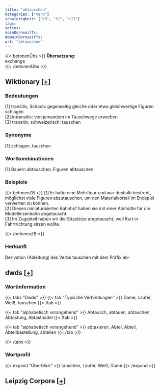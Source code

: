 ```yaml
---
title: "abtauschen"
kategorien: ["Verb"]
schwierigkeit: ["k3", "h1", "r21"]
tags:
series:
mainDornseiffs:
domainDornseiffs:
url: "abtauschen"
---
```


{{< betonenÜbs >}}
**Übersetzung:**  
exchange  
{{< /betonenÜbs >}}

## Wiktionary [[+](https://de.wiktionary.org/wiki/abtauschen)]

### Bedeutungen
[1] transitiv, Schach: gegenseitig gleiche oder etwa gleichwertige Figuren schlagen  
[2] intransitiv: von jemandem im Tauschwege erwerben  
[3] transitiv, schweizerisch: tauschen  

### Synonyme
[1] schlagen, tauschen  

### Wortkombinationen
[1] Bauern abtauschen, Figuren abtauschen  

### Beispiele
{{< betonenZB >}}
[1] Er hatte eine Mehrfigur und war deshalb bestrebt, möglichst viele Figuren abzutauschen, um den Materialvorteil im Endspiel verwerten zu können.  
[2] Diesen miniaturisierten Bahnhof haben sie mit einer Almhütte für die Modelleisenbahn abgetauscht.  
[3] Im Zugabteil haben wir die Sitzplätze abgetauscht, weil Kurt in Fahrtrichtung sitzen wollte.  

{{< /betonenZB >}}
### Herkunft
Derivation (Ableitung) des Verbs tauschen mit dem Präfix ab-  



## dwds [[+](https://www.dwds.de/wb/abtauschen)]

### Wortinformation
{{< tabs "Dwds" >}}
{{< tab "Typische Verbindungen" >}}
Dame, Läufer, Weiß, tauschen
{{< /tab >}}

{{< tab "alphabetisch vorangehend" >}}
Abtausch, abtauen, abtauchen, Abtastung, Abtastnadel
{{< /tab >}}

{{< tab "alphabetisch vorangehend" >}}
abtaxieren, Abtei, Abteil, Abteilbestellung, abteilen
{{< /tab >}}

{{< /tabs >}}

### Wortprofil
{{< expand "Überblick" >}} tauschen, Läufer, Weiß, Dame {{< /expand >}}

## Leipzig Corpora [[+](https://corpora.uni-leipzig.de/en/res?word=abtauschen&corpusId=deu_newscrawl-public_2018)]

